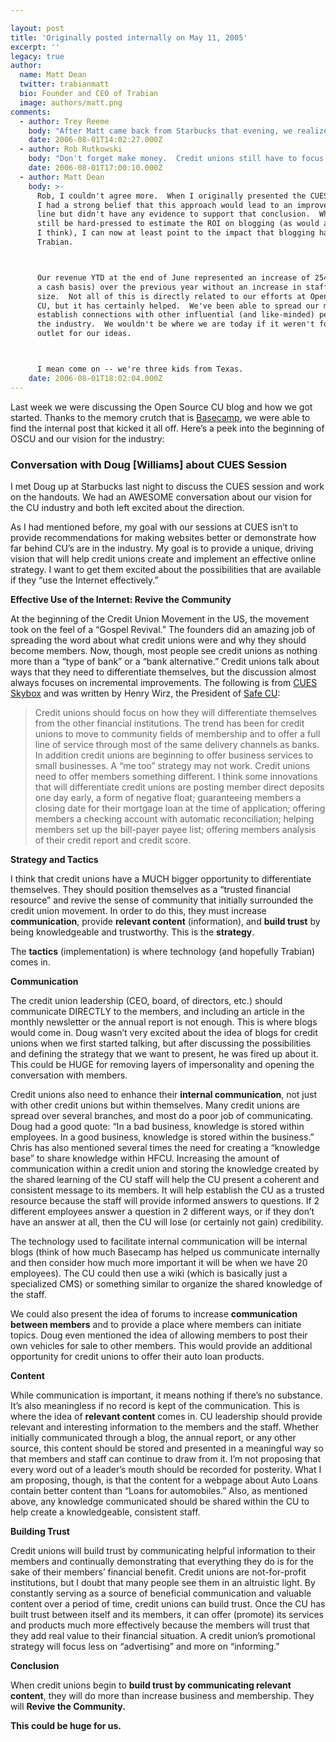 ```yaml
---

layout: post
title: 'Originally posted internally on May 11, 2005'
excerpt: ''
legacy: true
author:
  name: Matt Dean
  twitter: trabianmatt
  bio: Founder and CEO of Trabian
  image: authors/matt.png
comments:
  - author: Trey Reeme
    body: "After Matt came back from Starbucks that evening, we realized that we had a message - and we needed a place to get that message out.  Thus Open Source CU was born.  \n\nIt meant we'd be changing the way that credit unions interact with members - and the message of transparency (especially online) was something few others were (and are) preaching.\n\nI believe we've stuck to that initial vision (by example and in the topics we've covered), and it fires me up to see that internal post again."
    date: 2006-08-01T14:02:27.000Z
  - author: Rob Rutkowski
    body: "Don't forget make money.  Credit unions still have to focus on the bottom line.  Although I do agree that the things you've identified are essential.  They can form the basis for increasing a credit union's membership base.  Just like in \"Field of Dreams,\" if you build [them] they will come."
    date: 2006-08-01T17:00:10.000Z
  - author: Matt Dean
    body: >-
      Rob, I couldn't agree more.  When I originally presented the CUES session
      I had a strong belief that this approach would lead to an improved bottom
      line but didn't have any evidence to support that conclusion.  While I'd
      still be hard-pressed to estimate the ROI on blogging (as would anybody,
      I think), I can now at least point to the impact that blogging has had on
      Trabian.



      Our revenue YTD at the end of June represented an increase of 254% (on
      a cash basis) over the previous year without an increase in staff
      size.  Not all of this is directly related to our efforts at Open Source
      CU, but it has certainly helped.  We've been able to spread our message and
      establish connections with other influential (and like-minded) people in
      the industry.  We wouldn't be where we are today if it weren't for this
      outlet for our ideas.



      I mean come on -- we're three kids from Texas.
    date: 2006-08-01T18:02:04.000Z
---
```


<p>Last week we were discussing the Open Source CU blog and how we got started.  Thanks to the memory crutch that is <a href="http://basecamphq.com/?referrer=trabian">Basecamp</a>, we were able to find the internal post that kicked it all off.  Here&#8217;s a peek into the beginning of <span class="caps">OSCU</span> and our vision for the industry:</p>
<h3>Conversation with Doug [Williams] about <span class="caps">CUES</span> Session</h3>
<p>I met Doug up at Starbucks last night to discuss the <span class="caps">CUES</span> session and work on the handouts.  We had an <span class="caps">AWESOME</span> conversation about our vision for the CU industry and both left excited about the direction.</p>
<p>As I had mentioned before, my goal with our sessions at <span class="caps">CUES</span> isn&#8217;t to provide recommendations for making websites better or demonstrate how far behind CU&#8217;s are in the industry.  My goal is to provide a unique, driving vision that will help credit unions create and implement an effective online strategy.  I want to get them excited about the possibilities that are available if they &#8220;use the Internet effectively.&#8221;</p>
<p><strong>Effective Use of the Internet: Revive the Community</strong></p>
<p>At the beginning of the Credit Union Movement in the US, the movement took on the feel of a &#8220;Gospel Revival.&#8221;  The founders did an amazing job of spreading the word about what credit unions were and why they should become members.  Now, though, most people see credit unions as nothing more than a &#8220;type of bank&#8221; or a &#8220;bank alternative.&#8221;  Credit unions talk about ways that they need to differentiate themselves, but the discussion almost always focuses on incremental improvements.  The following is from <a href="http://cuesskybox.typepad.com/skybox/2004/12/the_future_of_c.html"><span class="caps">CUES</span> Skybox</a> and was written by Henry Wirz, the President of <a href="http://www.safecu.org/">Safe CU</a>:</p>
<blockquote>
<p>Credit unions should focus on how they will differentiate themselves from the other financial institutions. The trend has been for credit unions to move to community fields of membership and to offer a full line of service through most of the same delivery channels as banks. In addition credit unions are beginning to offer business services to small businesses. A &#8220;me too&#8221; strategy may not work. Credit unions need to offer members something different. I think some innovations that will differentiate credit unions are posting member direct deposits one day early, a form of negative float; guaranteeing members a closing date for their mortgage loan at the time of application; offering members a checking account with automatic reconciliation; helping members set up the bill-payer payee list; offering members analysis of their credit report and credit score.</p>
</blockquote>
<p><strong>Strategy and Tactics</strong></p>
<p>I think that credit unions have a <span class="caps">MUCH</span> bigger opportunity to differentiate themselves.  They should position themselves as a &#8220;trusted financial resource&#8221; and revive the sense of community that initially surrounded the credit union movement.  In order to do this, they must increase <strong>communication</strong>, provide <strong>relevant content</strong> (information), and <strong>build trust</strong> by being knowledgeable and trustworthy.  This is the <strong>strategy</strong>.</p>
<p>The <strong>tactics</strong> (implementation) is where technology (and hopefully Trabian) comes in.</p>
<p><strong>Communication</strong></p>
<p>The credit union leadership (CEO, board, of directors, etc.) should communicate <span class="caps">DIRECTLY</span> to the members, and including an article in the monthly newsletter or the annual report is not enough.  This is where blogs would come in.  Doug wasn&#8217;t very excited about the idea of blogs for credit unions when we first started talking, but after discussing the possibilities and defining the strategy that we want to present, he was fired up about it.  This could be <span class="caps">HUGE</span> for removing layers of impersonality and opening the conversation with members.</p>
<p>Credit unions also need to enhance their <strong>internal communication</strong>, not just with other credit unions but within themselves.  Many credit unions are spread over several branches, and most do a poor job of communicating.  Doug had a good quote: &#8220;In a bad business, knowledge is stored within employees.  In a good business, knowledge is stored within the business.&#8221;  Chris has also mentioned several times the need for creating a &#8220;knowledge base&#8221; to share knowledge within <span class="caps">HFCU</span>.  Increasing the amount of communication within a credit union and storing the knowledge created by the shared learning of the CU staff will help the CU present a coherent and consistent message to its members.  It will help establish the CU as a trusted resource because the staff will provide informed answers to questions.  If 2 different employees answer a question in 2 different ways, or if they don&#8217;t have an answer at all, then the CU will lose (or certainly not gain) credibility.</p>
<p>The technology used to facilitate internal communication will be internal blogs (think of how much Basecamp has helped us communicate internally and then consider how much more important it will be when we have 20 employees).  The CU could then use a wiki (which is basically just a specialized <span class="caps">CMS</span>) or something similar to organize the shared knowledge of the staff.</p>
<p>We could also present the idea of forums to increase <strong>communication between members</strong> and to provide a place where members can initiate topics.  Doug even mentioned the idea of allowing members to post their own vehicles for sale to other members.  This would provide an additional opportunity for credit unions to offer their auto loan products.</p>
<p><strong>Content</strong></p>
<p>While communication is important, it means nothing if there&#8217;s no substance.  It&#8217;s also meaningless if no record is kept of the communication.  This is where the idea of <strong>relevant content</strong> comes in.  CU leadership should provide relevant and interesting information to the members and the staff.  Whether initially communicated through a blog, the annual report, or any other source, this content should be stored and presented in a meaningful way so that members and staff can continue to draw from it.  I&#8217;m not proposing that every word out of a leader&#8217;s mouth should be recorded for posterity.  What I am proposing, though, is that the content for a webpage about Auto Loans contain better content than &#8220;Loans for automobiles.&#8221;  Also, as mentioned above, any knowledge communicated should be shared within the CU to help create a knowledgeable, consistent staff.</p>
<p><strong>Building Trust</strong></p>
<p>Credit unions will build trust by communicating helpful information to their members and continually demonstrating that everything they do is for the sake of their members&#8217; financial benefit.  Credit unions are not-for-profit institutions, but I doubt that many people see them in an altruistic light.  By constantly serving as a source of beneficial communication and valuable content over a period of time, credit unions can build trust.  Once the CU has built trust between itself and its members, it can offer (promote) its services and products much more effectively because the members will trust that they add real value to their financial situation.  A credit union&#8217;s promotional strategy will focus less on &#8220;advertising&#8221; and more on &#8220;informing.&#8221;</p>
<p><strong>Conclusion</strong></p>
<p>When credit unions begin to <strong>build trust by communicating relevant content</strong>, they will do more than increase business and membership.  They will <strong>Revive the Community.</strong></p>
<p><strong>This could be huge for us.</strong></p>